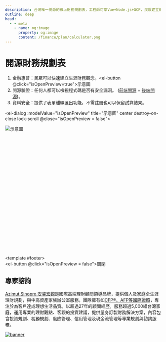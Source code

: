 ```yaml
---
description: 台灣唯一開源的線上財務規劃表，工程師可學Vue+Node.js+GCP，民眾建立財務觀念，並提供回饋意見。
outline: deep
head:
  - - meta
    - name: og:image
      property: og:image
      content: /finance/plan/calculator.png
---
```

<!-- https://vitepress.dev/reference/frontmatter-config#head -->

# 開源財務規劃表

1. 金融惠普：民眾可以快速建立生涯財務觀念。<el-button @click="isOpenPreview=true">示意圖</el-button>
2. 開源驗證：任何人都可以檢視程式碼是否有安全漏洞。 (<a href="https://github.com/Chuiantw1212/econ-sense-vitepress" target="_blank">前端開源</a> + <a href="https://github.com/Chuiantw1212/econ-sense-ap-hyper-express" target="_blank">後端開源</a>)。
3. 資料安全：提供了表單離線匯出功能，不需註冊也可以保留試算結果。


<el-dialog :modelValue="isOpenPreview" title="示意圖" center destroy-on-close lock-scroll
    @close="isOpenPreview = false">
    <div class="preview__div">
      <img src="https://storage.googleapis.com/public.econ-sense.com/finance/plan/%E7%A4%BA%E6%84%8F%E5%9C%96.webp" alt="示意圖"></img>
    </div>
    <template #footer>
      <div class="dialog-footer">
        <el-button @click="isOpenPreview = false">關閉</el-button>
      </div>
    </template>
</el-dialog>

<Calculator></Calculator>

## 專家諮詢

<a href="https://www.azsinopro.com.tw/reservation/" target="_blank">Azimut Sinopro 安睿宏觀</a>是國際高端理財顧問領導品牌，提供個人及家庭全生涯理財規劃，與中高資產家族辦公室服務，團隊擁有如<a href="https://www.fpat.org.tw/Certification/List" target="_blank">CFP®、AFP等國際證照</a>，專注於為客戶達成理想生活品質。以超過27年的顧問經歷，服務超過5,000組台灣家庭，運用專業的理財觀點、客觀的投資建議，提供量身訂製財務解決方案，內容包含投資規劃、稅務規劃、風險管理、信用管理及現金流管理等專業規劃與諮詢服務。

<a href="https://www.azsinopro.com.tw/reservation/" target="_blank">
  <img src="/finance/plan/Group175.png" alt=banner>
</a>

<script setup>
import { ref } from 'vue'
import Calculator from './components/calculator/index.vue'
const isOpenPreview = ref(false)
</script>
<style lang=scss scoped>
.preview__div {
  height: 420px;
  overflow-y: auto;
}
</style>
